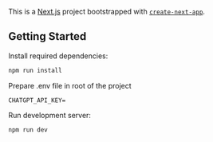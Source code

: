 This is a [Next.js](https://nextjs.org/) project bootstrapped with [`create-next-app`](https://github.com/vercel/next.js/tree/canary/packages/create-next-app).

## Getting Started

Install required dependencies:

```bash
npm run install
```

Prepare .env file in root of the project
```
CHATGPT_API_KEY=
```


Run development server:
```bash
npm run dev
```
